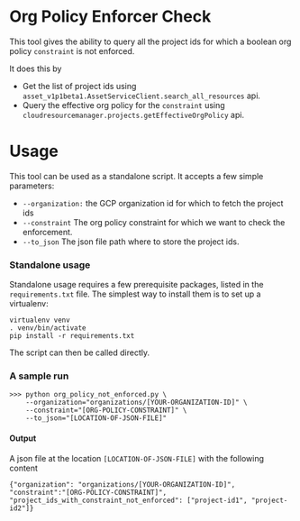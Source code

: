 # Org Policy Enforcer Check

This tool gives the ability to query all the project ids for which a boolean org
policy `constraint` is not enforced.

It does this by

-   Get the list of project ids using
    `asset_v1p1beta1.AssetServiceClient.search_all_resources` api.
-   Query the effective org policy for the `constraint` using
    `cloudresourcemanager.projects.getEffectiveOrgPolicy` api.

# Usage

This tool can be used as a standalone script. It accepts a few simple
parameters:

-   `--organization:` the GCP organization id for which to fetch the project ids
-   `--constraint` The org policy constraint for which we want to check the
    enforcement.
-   `--to_json` The json file path where to store the project ids.

### Standalone usage

Standalone usage requires a few prerequisite packages, listed in the
`requirements.txt` file. The simplest way to install them is to set up a
virtualenv:

```
virtualenv venv
. venv/bin/activate
pip install -r requirements.txt
```

The script can then be called directly.

### A sample run

```
>>> python org_policy_not_enforced.py \
    --organization="organizations/[YOUR-ORGANIZATION-ID]" \
    --constraint="[ORG-POLICY-CONSTRAINT]" \
    --to_json="[LOCATION-OF-JSON-FILE]"
```

#### Output

A json file at the location `[LOCATION-OF-JSON-FILE]` with the following content

```
{"organization": "organizations/[YOUR-ORGANIZATION-ID]",
"constraint":"[ORG-POLICY-CONSTRAINT]",
"project_ids_with_constraint_not_enforced": ["project-id1", "project-id2"]}
```
